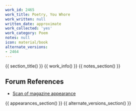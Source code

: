 ```yaml
---
work_id: 2465
work_title: Poetry, You Whore
work_written: null
written_date: approximate
work_collected: 'yes'
work_category: Poem
notes: null
icon: material/book
alternate_versions:
- 2464
---
```


{{ section_title() }}
{{ work_info() }}
{{ notes_section() }}
## Forum References
- [Scan of magazine appearance](https://bukowskiforum.com/threads/poetry-you-whore-wormwood-46-1972.7271/)

{{ appearances_section() }}
{{ alternate_versions_section() }}